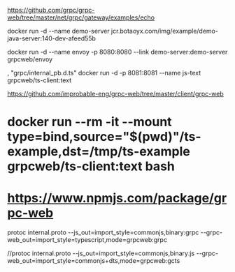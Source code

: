 
https://github.com/grpc/grpc-web/tree/master/net/grpc/gateway/examples/echo


docker run -d --name demo-server jcr.botaoyx.com/img/example/demo-java-server:140-dev-afeed55b

docker run -d --name envoy -p 8080:8080 --link demo-server:demo-server grpcweb/envoy


,
"grpc/internal_pb.d.ts"
docker run -d -p 8081:8081 --name js-text grpcweb/ts-client:text



https://github.com/improbable-eng/grpc-web/tree/master/client/grpc-web


# docker run --rm -it --mount type=bind,source="$(pwd)"/ts-example,dst=/tmp/ts-example grpcweb/ts-client:text bash
# https://www.npmjs.com/package/grpc-web
protoc internal.proto  --js_out=import_style=commonjs,binary:grpc --grpc-web_out=import_style=typescript,mode=grpcweb:grpc

//protoc internal.proto  --js_out=import_style=commonjs,binary:js --grpc-web_out=import_style=commonjs+dts,mode=grpcweb:gcts

